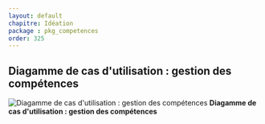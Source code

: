 ```yaml
---
layout: default
chapitre: Idéation
package : pkg_competences
order: 325
---
```


## Diagamme de cas d'utilisation : gestion des compétences

![Diagamme de cas d'utilisation : gestion des compétences](/prototype/diagrammes/pkg_competences/uses_cases-pkg_technologies/pkg_competences.svg)
**Diagamme de cas d'utilisation : gestion des compétences**
